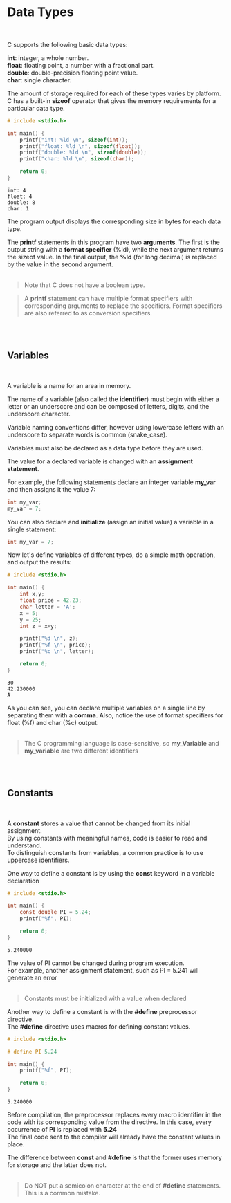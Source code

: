 # Data Types
</br>

C supports the following basic data types:

**int**: integer, a whole number. </br>
**float**: floating point, a number with a fractional part. </br>
**double**: double-precision floating point value. </br>
**char**: single character.

The amount of storage required for each of these types varies by platform. </br>
C has a built-in **sizeof** operator that gives the memory requirements for a particular data type.
```c
# include <stdio.h>

int main() {
    printf("int: %ld \n", sizeof(int));
    printf("float: %ld \n", sizeof(float));
    printf("double: %ld \n", sizeof(double));
    printf("char: %ld \n", sizeof(char));

    return 0;
}
```
```
int: 4 
float: 4
double: 8
char: 1
```
The program output displays the corresponding size in bytes for each data type.

The **printf** statements in this program have two **arguments**. The first is the output string with a **format specifier** (%ld), while the next argument returns the sizeof value. In the final output, the **%ld** (for long decimal) is replaced by the value in the second argument.
</br></br>
> Note that C does not have a boolean type.

> A **printf** statement can have multiple format specifiers with corresponding arguments to replace the specifiers. Format specifiers are also referred to as conversion specifiers.

</br></br>

## Variables
</br>

A variable is a name for an area in memory.

The name of a variable (also called the **identifier**) must begin with either a letter or an underscore and can be composed of letters, digits, and the underscore character.

Variable naming conventions differ, however using lowercase letters with an underscore to separate words is common (snake_case).

Variables must also be declared as a data type before they are used.

The value for a declared variable is changed with an **assignment statement**.

For example, the following statements declare an integer variable **my_var** and then assigns it the value 7:
```c
int my_var;
my_var = 7;
```
You can also declare and **initialize** (assign an initial value) a variable in a single statement:
```c
int my_var = 7;
```
Now let's define variables of different types, do a simple math operation, and output the results:
```c
# include <stdio.h>

int main() {
    int x,y;
    float price = 42.23;
    char letter = 'A';
    x = 5;
    y = 25;
    int z = x+y;

    printf("%d \n", z);
    printf("%f \n", price);
    printf("%c \n", letter);

    return 0;
}
```
```
30 
42.230000
A
```
As you can see, you can declare multiple variables on a single line by separating them with a **comma**. Also, notice the use of format specifiers for float (%f) and char (%c) output.
</br></br>
> The C programming language is case-sensitive, so **my_Variable** and **my_variable** are two different identifiers

</br></br>

## Constants
</br>

A **constant** stores a value that cannot be changed from its initial assignment. </br>
By using constants with meaningful names, code is easier to read and understand. </br>
To distinguish constants from variables, a common practice is to use uppercase identifiers. </br>

One way to define a constant is by using the **const** keyword in a variable declaration
```c
# include <stdio.h>

int main() {
    const double PI = 5.24;
    printf("%f", PI);

    return 0;
}
```
```
5.240000
```
The value of PI cannot be changed during program execution. </br>
For example, another assignment statement, such as PI = 5.241 will generate an error
</br></br>
> Constants must be initialized with a value when declared

Another way to define a constant is with the **#define** preprocessor directive. </br>
The **#define** directive uses macros for defining constant values. </br>
```c
# include <stdio.h>

# define PI 5.24

int main() {
    printf("%f", PI);

    return 0;
}
```
```
5.240000
```
Before compilation, the preprocessor replaces every macro identifier in the code with its corresponding value from the directive. In this case, every occurrence of **PI** is replaced with **5.24** </br>
The final code sent to the compiler will already have the constant values in place. </br>

The difference between **const** and **#define** is that the former uses memory for storage and the latter does not.
</br></br>
> Do NOT put a semicolon character at the end of **#define** statements. This is a common mistake.
